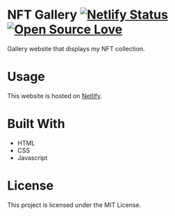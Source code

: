 # NFT Gallery [![Netlify Status](https://api.netlify.com/api/v1/badges/7311c126-bcb1-4e55-9886-938ff1b0a162/deploy-status)](https://app.netlify.com/sites/darko-nft-gallery/deploys) [![Open Source Love](https://badges.frapsoft.com/os/v1/open-source.svg?v=103)](https://github.com/ellerbrock/open-source-badges/)

Gallery website that displays my NFT collection.

# Usage

This website is hosted on [Netlify](https://darko-nft-gallery.netlify.app).

# Built With

- HTML
- CSS
- Javascript

# License

This project is licensed under the MIT License.
